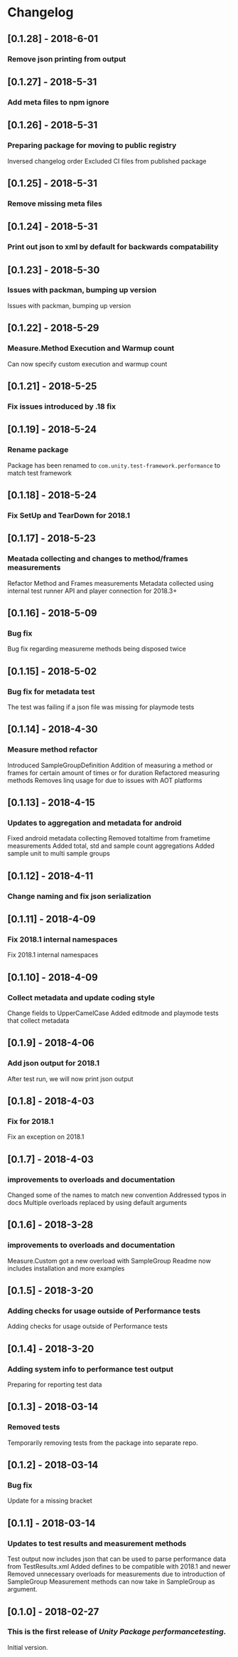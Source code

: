 # Changelog


## [0.1.28] - 2018-6-01

### Remove json printing from output


## [0.1.27] - 2018-5-31

### Add meta files to npm ignore


## [0.1.26] - 2018-5-31

### Preparing package for moving to public registry

Inversed changelog order
Excluded CI files from published package


## [0.1.25] - 2018-5-31

### Remove missing meta files


## [0.1.24] - 2018-5-31

### Print out json to xml by default for backwards compatability


## [0.1.23] - 2018-5-30

### Issues with packman, bumping up version

Issues with packman, bumping up version


## [0.1.22] - 2018-5-29

### Measure.Method Execution and Warmup count

Can now specify custom execution and warmup count


## [0.1.21] - 2018-5-25

### Fix issues introduced by .18 fix


## [0.1.19] - 2018-5-24

### Rename package

Package has been renamed to `com.unity.test-framework.performance` to match test framework


## [0.1.18] - 2018-5-24

### Fix SetUp and TearDown for 2018.1


## [0.1.17] - 2018-5-23

### Meatada collecting and changes to method/frames measurements

Refactor Method and Frames measurements
Metadata collected using internal test runner API and player connection for 2018.3+


## [0.1.16] - 2018-5-09

### Bug fix

Bug fix regarding measureme methods being disposed twice


## [0.1.15] - 2018-5-02

### Bug fix for metadata test

The test was failing if a json file was missing for playmode tests


## [0.1.14] - 2018-4-30

### Measure method refactor

Introduced SampleGroupDefinition
Addition of measuring a method or frames for certain amount of times or for duration
Refactored measuring methods
Removes linq usage for due to issues with AOT platforms


## [0.1.13] - 2018-4-15

### Updates to aggregation and metadata for android

Fixed android metadata collecting
Removed totaltime from frametime measurements
Added total, std and sample count aggregations
Added sample unit to multi sample groups


## [0.1.12] - 2018-4-11

### Change naming and fix json serialization


## [0.1.11] - 2018-4-09

### Fix 2018.1 internal namespaces

Fix 2018.1 internal namespaces


## [0.1.10] - 2018-4-09

### Collect metadata and update coding style

Change fields to UpperCamelCase
Added editmode and playmode tests that collect metadata


## [0.1.9] - 2018-4-06

### Add json output for 2018.1

After test run, we will now print json output


## [0.1.8] - 2018-4-03

### Fix for 2018.1

Fix an exception on 2018.1


## [0.1.7] - 2018-4-03

### improvements to overloads and documentation

Changed some of the names to match new convention
Addressed typos in docs
Multiple overloads replaced by using default arguments


## [0.1.6] - 2018-3-28

### improvements to overloads and documentation

Measure.Custom got a new overload with SampleGroup
Readme now includes installation and more examples


## [0.1.5] - 2018-3-20

### Adding checks for usage outside of Performance tests

Adding checks for usage outside of Performance tests


## [0.1.4] - 2018-3-20

### Adding system info to performance test output

Preparing for reporting test data


## [0.1.3] - 2018-03-14

### Removed tests

Temporarily removing tests from the package into separate repo.


## [0.1.2] - 2018-03-14

### Bug fix

Update for a missing bracket


## [0.1.1] - 2018-03-14

### Updates to test results and measurement methods

Test output now includes json that can be used to parse performance data from TestResults.xml
Added defines to be compatible with 2018.1 and newer
Removed unnecessary overloads for measurements due to introduction of SampleGroup
Measurement methods can now take in SampleGroup as argument.


## [0.1.0] - 2018-02-27

### This is the first release of *Unity Package performancetesting*.

Initial version.

